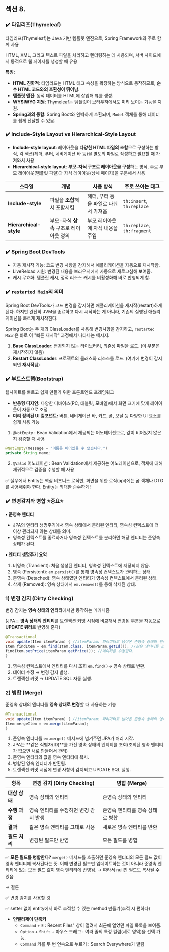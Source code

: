 ## 섹션 8.

### ✔️ 타임리프(Thymeleaf)

타임리프(Thymeleaf)는 Java 기반 템플릿 엔진으로, Spring Framework와 주로 함께 사용 

HTML, XML, 그리고 텍스트 파일을 처리하고 렌더링하는 데 사용되며, 서버 사이드에서 동적으로 웹 페이지를 생성할 때 유용

**특징:**

- **HTML 친화적**: 타임리프는 HTML 태그 속성을 확장하는 방식으로 동작하므로, **순수 HTML 코드와의 호환성이 뛰어남**.
- **템플릿 엔진**: 동적 데이터를 HTML에 삽입해 뷰를 생성.
- **WYSIWYG 지원**: Thymeleaf는 템플릿이 브라우저에서도 미리 보이는 기능을 지원.
- **Spring과의 통합**: Spring Boot와 완벽하게 호환되며, `Model` 객체를 통해 데이터를 쉽게 전달할 수 있음.

### ✔️ **Include-Style Layout vs Hierarchical-Style Layout**

- **Include-style layout**: 레이아웃을 **다양한 HTML 파일의 조합**으로 구성하는 방식, 각 섹션(헤더, 푸터, 네비게이션 바 등)을 별도의 파일로 작성하고 필요할 때 가져와서 사용
- **Hierarchical-style layout**: **부모-자식 구조로 레이아웃을 구성**하는 방식, 주로 부모 레이아웃(템플릿 파일)과 자식 레이아웃(상세 페이지)을 구분해서 사용

| 스타일 | 개념 | 사용 방식 | 주로 쓰이는 태그 |
| --- | --- | --- | --- |
| **Include-style** | 파일을 **조합**해서 포함시킴 | 헤더, 푸터 등을 파일로 나눠서 가져옴 | `th:insert`, `th:replace` |
| **Hierarchical-style** | 부모-자식 **상속** 구조로 레이아웃 정의 | 부모 레이아웃에 자식 내용을 주입 | `th:replace`, `th:fragment` |

### ✔️ Spring Boot DevTools

- 자동 재시작 기능: 코드 변경 사항을 감지해서 애플리케이션을 자동으로 재시작함.
- LiveReload 지원: 변경된 내용을 브라우저에서 자동으로 새로고침해 보여줌.
- 캐시 무효화: 템플릿 캐시, 정적 리소스 캐시를 비활성화해 바로 반영되게 함.

### ✔️ **`restarted Main`의 의미**

Spring Boot DevTools가 코드 변경을 감지하면 애플리케이션을 재시작(restart)하게 된다. 하지만 완전히 JVM을 종료하고 다시 시작하는 게 아니라, 기존의 실행된 애플리케이션을 빠르게 재시작한다.

Spring Boot는 두 개의 ClassLoader를 사용해 변경사항을 감지하고, `restarted Main`은 바로 이 "빠른 재시작" 과정에서 나타나는 메시지.

1. **Base ClassLoader**: 변경되지 않는 라이브러리, 의존성 파일을 로드. (이 부분은 재시작하지 않음)
2. **Restart ClassLoader**: 프로젝트의 클래스와 리소스를 로드. (여기에 변경이 감지되면 **재시작**됨)

### ✔️ 부트스트랩(Bootstrap)

웹사이트를 빠르고 쉽게 만들기 위한 프론트엔드 프레임워크

- **반응형 디자인:** 다양한 디바이스(PC, 태블릿, 모바일)에서 화면 크기에 맞게 레이아웃이 자동으로 조정
- **미리 정의된 UI 컴포넌트:** 버튼, 네비게이션 바, 카드, 폼, 모달 등 다양한 UI 요소를 쉽게 사용 가능

1. `@NotEmpty` : Bean Validation에서 제공되는 어노테이션으로, 값이 비어있지 않은지 검증할 때 사용

```java
@NotEmpty(message = "이름은 비어있을 수 없습니다.")
private String name;
```

2. `@Valid` 어노테이션 : Bean Validation에서 제공하는 어노테이션으로, 객체에 대해 재귀적으로 검증을 수행할 때 사용

✅ 실무에서 Entity는 핵심 비즈니스 로직만, 화면을 위한 로직(api)에는 폼 객체나 DTO를 사용해줘야 한다. Entity는 최대한 순수하게!

### ✔️ 변경감지와 병합 ⭐️중요⭐️

**▪️ 준영속 엔티티**

- JPA의 엔티티 생명주기에서 영속 상태에서 분리된 엔티티, 영속성 컨텍스트에 더 이상 관리되지 않는 상태를 의미.
- 영속성 컨텍스트를 종료하거나 영속성 컨텍스트를 분리하면 해당 엔티티는 준영속 상태가 된다.

**▪️ 엔티티 생명주기 요약**

1. 비영속 (Transient): 처음 생성된 엔티티, 영속성 컨텍스트에 저장되지 않음.
2. 영속 (Persistent): `em.persist()`를 통해 영속성 컨텍스트가 관리하는 상태.
3. 준영속 (Detached): 영속 상태였던 엔티티가 영속성 컨텍스트에서 분리된 상태.
4. 삭제 (Removed): 영속 상태에서 `em.remove()`를 통해 삭제된 상태.

### 1) 변경 감지 (Dirty Checking)

변경 감지는 **영속 상태의 엔티티**에서만 동작하는 메커니즘

(JPA는 **영속 상태의 엔티티**를 트랜잭션 커밋 시점에 비교해서 변경된 부분을 자동으로 **UPDATE 쿼리**로 반영해 준다)

```java
@Transactional
void update(Item itemParam) { //itemParam: 파리미터로 넘어온 준영속 상태의 엔티티
Item findItem = em.find(Item.class, itemParam.getId()); //같은 엔티티를 조회한다.
findItem.setPrice(itemParam.getPrice()); //데이터를 수정한다.
}
```

1. 영속성 컨텍스트에서 엔티티를 다시 조회 `em.find()`→ 영속 상태로 변환.
2. 데이터 수정 → 변경 감지 발생.
3. 트랜잭션 커밋 → UPDATE SQL 자동 실행.

### 2) 병합 (Merge)

준영속 상태의 엔티티를 **영속 상태로 변경**할 때 사용하는 기능

```java
@Transactional
void update(Item itemParam) { //itemParam: 파리미터로 넘어온 준영속 상태의 엔티티
Item mergeItem = em.merge(itemParam);
}
```

1. 준영속 엔티티를 `em.merge()` 메서드에 넘겨주면 JPA가 처리 시작.
2. JPA는 **같은 식별자(ID)**를 가진 영속 상태의 엔티티를 조회(조회된 영속 엔티티가 없으면 새로 만들어서 관리)
3. 준영속 엔티티의 값을 영속 엔티티에 복사.
4. 병합된 영속 엔티티가 반환됨.
5. 트랜잭션 커밋 시점에 변경 사항이 감지되고 UPDATE SQL 실행.

| 항목 | **변경 감지 (Dirty Checking)** | **병합 (Merge)** |
| --- | --- | --- |
| **대상 상태** | 영속 상태의 엔티티 | 준영속 상태의 엔티티 |
| **수행 과정** | 영속 엔티티를 수정하면 변경 감지 발생 | 준영속 엔티티를 영속 상태로 병합 |
| **결과** | 같은 영속 엔티티를 그대로 사용 | 새로운 영속 엔티티를 반환 |
| **필드 처리** | 변경된 필드만 반영 | 모든 필드를 병합 |

✅ **모든 필드를 병합한다?** `merge()` 메서드를 호출하면 준영속 엔티티의 모든 필드 값이 영속 엔티티에 복사된다는 뜻. 이때 변경된 필드만 업데이트하는 것이 아니라 준영속 엔티티에 있는 모든 필드 값이 영속 엔티티에 반영됨. → 따라서 null인 필드도 복사될 수 있음

⇒ 결론

✅ 변경 감지를 사용할 것

✅ setter 없이 entity에서 바로 추적할 수 있는 method 만들기(추적 시 편하다)

- **인텔리제이 단축키**
    - `Command` + `E` : Recent Files" 창이 열려서 최근에 열었던 파일 목록을 보여줌.
    - `Option` + `Shift` + 마우스 드래그 : 여러 줄의 특정 컬럼(세로 영역)을 선택 가능.
    - `Command` 키를 두 번 연속으로 누르기 : Search Everywhere가 열림

